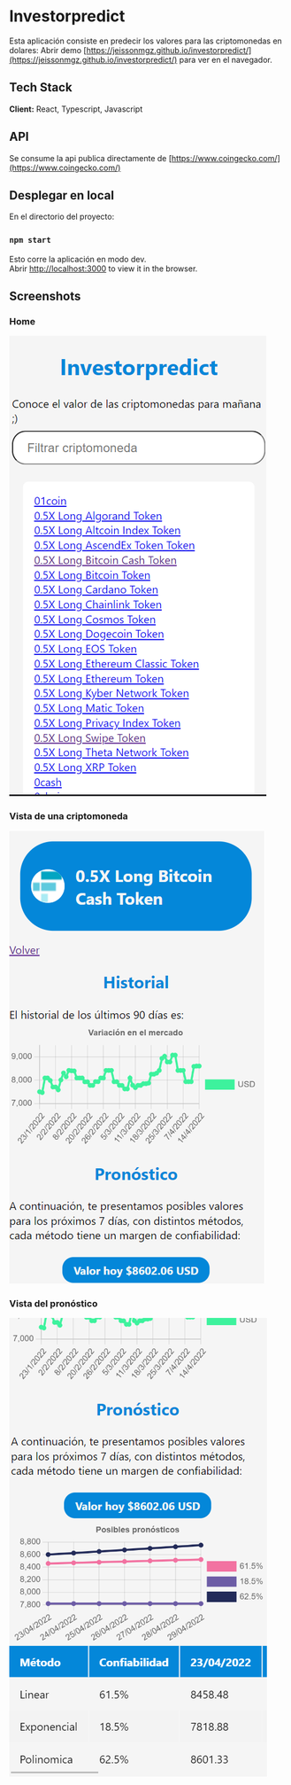 # Investorpredict
Esta aplicación consiste en predecir los valores para las criptomonedas en dolares:
Abrir demo [https://jeissonmgz.github.io/investorpredict/](https://jeissonmgz.github.io/investorpredict/) para ver en el navegador.
## Tech Stack

**Client:** React, Typescript, Javascript

## API
Se consume la api publica directamente de [https://www.coingecko.com/](https://www.coingecko.com/)

## Desplegar en local

En el directorio del proyecto:

### `npm start`

Esto corre la aplicación en modo dev.\
Abrir [http://localhost:3000](http://localhost:3000) to view it in the browser.


## Screenshots

### **Home**	
![Vista del menu](https://github.com/jeissonmgz/investorpredict/blob/main/static/img/home.png)

### **Vista de una criptomoneda**	
![Vista de una criptomoneda](https://github.com/jeissonmgz/investorpredict/blob/main/static/img/ver_cripto.png)

### **Vista del pronóstico**
![Vista del pronóstico](https://github.com/jeissonmgz/investorpredict/blob/main/static/img/ver_pronostico.png)
